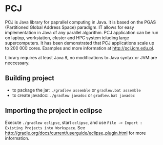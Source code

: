 PCJ
===

PCJ is Java library for paprallel computing in Java. It is based on the PGAS (Partitioned Global Address Space) paradigm. IT allows for easy implementation in Java of any parallel algorithm. PCJ application can be run on laptop, workstation, cluster and HPC system icluding large supercomputers. It has been demonstrated that PCJ applications scale up to 200 000 cores. Examples and more information at <http://pcj.icm.edu.pl>.

Library requires at least Java 8, no modifications to Java syntax or JVM are neccessary.

Building project
----------------

* to package the jar: ```./gradlew assemble```    or  ```gradlew.bat assemble```
* to create javadoc: ```./gradlew javadoc``` or ```gradlew.bat javadoc```

Importing the project in eclipse
--------------------------------

Execute `./gradlew eclipse`, start `eclipse`, and use
`File -> Import : Existing Projects into Workspace`.  See
<http://gradle.org/docs/current/userguide/eclipse_plugin.html> for more
information.
